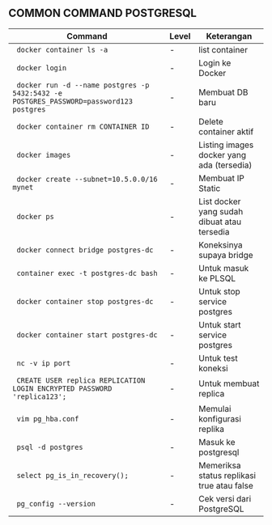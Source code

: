 ## COMMON COMMAND POSTGRESQL

| Command  | Level  | Keterangan  |
| -------- | -------- | -------- |
| ``` docker container ls -a``` | - | list container |
| ``` docker login``` | - | Login ke Docker |
| ``` docker run -d --name postgres -p 5432:5432 -e POSTGRES_PASSWORD=password123 postgres``` | - | Membuat DB baru |
| ``` docker container rm CONTAINER ID``` | - | Delete container aktif |
| ``` docker images``` | - | Listing images docker yang ada (tersedia) |
| ``` docker create --subnet=10.5.0.0/16 mynet``` | - | Membuat IP Static |
| ``` docker ps``` | - | List docker yang sudah dibuat atau tersedia |
| ``` docker connect bridge postgres-dc``` | - | Koneksinya supaya bridge |
| ``` container exec -t postgres-dc bash``` | - | Untuk masuk ke PLSQL |
| ``` docker container stop postgres-dc``` | - | Untuk stop service postgres |
| ``` docker container start postgres-dc``` | - | Untuk start service postgres |
| ``` nc -v ip port``` | - | Untuk test koneksi |
| ``` CREATE USER replica REPLICATION LOGIN ENCRYPTED PASSWORD 'replica123';``` | - | Untuk membuat replica |
| ``` vim pg_hba.conf``` | - | Memulai konfigurasi replika |
| ``` psql -d postgres``` | - | Masuk ke postgresql |
| ``` select pg_is_in_recovery();``` | - | Memeriksa status replikasi true atau false |
| ``` pg_config --version``` | - | Cek versi dari PostgreSQL |




